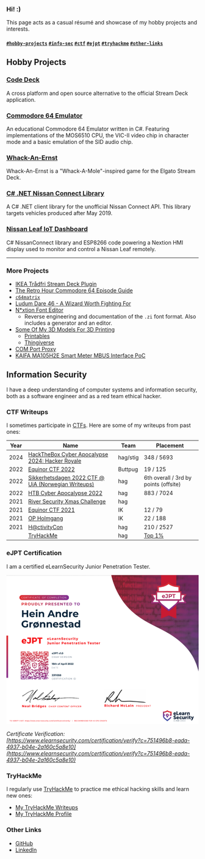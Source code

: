 ### Hi! :)

This page acts as a casual résumé and showcase of my hobby projects and interests.


#### [`#hobby-projects`](#hobby-projects) [`#info-sec`](#information-security) [`#ctf`](#ctf-writeups) [`#ejpt`](#ejpt-certification) [`#tryhackme`](#tryhackme) [`#other-links`](#other-links)


## Hobby Projects

### [Code Deck](code-deck)
A cross platform and open source alternative to the official Stream Deck application.

### [Commodore 64 Emulator](retro-computing)
An educational Commodore 64 Emulator written in C#. Featuring implementations of the MOS6510 CPU, the VIC-II video chip in character mode and a basic emulation of the SID audio chip.

### [Whack-An-Ernst](streamdeck-whack-an-ernst)
Whack-An-Ernst is a "Whack-A-Mole"-inspired game for the Elgato Stream Deck.

### [C# .NET Nissan Connect Library](nissan-connect-dotnet)
A C# .NET client library for the unofficial Nissan Connect API. This library targets vehicles produced after May 2019.

### [Nissan Leaf IoT Dashboard](leaf-display)
C# NissanConnect library and ESP8266 code powering a Nextion HMI display used to monitor and control a Nissan Leaf remotely.

---

### More Projects
- [IKEA Trådfri Stream Deck Plugin](streamdeck-tradfri)
- [The Retro Hour Commodore 64 Episode Guide](c64-retro-hour)
- [`c64matrix`](c64matrix)
- [Ludum Dare 46 - A Wizard Worth Fighting For](https://github.com/hagronnestad/LD46)
- [N*xtion Font Editor](https://github.com/hagronnestad/nextion-font-editor)
  - Reverse engineering and documentation of the `.zi` font format. Also includes a generator and an editor.
- [Some Of My 3D Models For 3D Printing](https://github.com/hagronnestad/3d-print-models)
  - [Printables](https://www.printables.com/social/247057-hag/about)
  - [Thingiverse](https://www.thingiverse.com/heinandre/designs)
- [COM Port Proxy](com-port-proxy)
- [KAIFA MA105H2E Smart Meter MBUS Interface PoC](mbus-han-kaifa)


## Information Security

I have a deep understanding of computer systems and information security, both as a software engineer and as a red team ethical hacker.


### CTF Writeups

I sometimes participate in [CTFs](https://en.wikipedia.org/wiki/Capture_the_flag_(cybersecurity)). Here are some of my writeups from past ones:

| Year | Name                                                                                                   | Team     | Placement                             |
|------|--------------------------------------------------------------------------------------------------------|----------|---------------------------------------|
| 2024 | [HackTheBox Cyber Apocalypse 2024: Hacker Royale](https://heinandre.no/ctf-htb-cyber-apocalypse-2024/) | hag/stig | 348 / 5693                            |
| 2022 | [Equinor CTF 2022](https://heinandre.no/ctf-equinor-22/)                                               | Buttpug  | 19 / 125                              |
| 2022 | [Sikkerhetsdagen 2022 CTF @ UiA (Norwegian Writeups)](https://heinandre.no/ctf-uia-no-2022/)           | hag      | 6th overall / 3rd by points (offsite) |
| 2022 | [HTB Cyber Apocalypse 2022](https://heinandre.no/htb-cyber-apocalypse-2022/)                           | hag      | 883 / 7024                            |
| 2021 | [River Security Xmas Challenge](https://github.com/hagronnestad/ctf-rsxc-2021)                         | hag      |                                       |
| 2021 | [Equinor CTF 2021](https://github.com/hagronnestad/ctf-equinor-21)                                     | IK       | 12 / 79                               |
| 2021 | [OP Holmgang](https://github.com/hagronnestad/ctf-op-holmgang)                                         | IK       | 22 / 188                              |
| 2021 | [H@ctivityCon](https://github.com/hagronnestad/ctf-hacktivitycon-2021)                                 | hag      | 210 / 2527                            |
|      | [TryHackMe](https://heinandre.no/ctf-thm-public/)                                                      | hag      | [Top 1%](https://tryhackme.com/p/hag) |


### eJPT Certification

I am a certified eLearnSecurity Junior Penetration Tester. 

![](./img/ejpt.png)

*Certificate Verification: [https://www.elearnsecurity.com/certification/verify?c=751496b8-eada-4937-b04e-2a160c5a8e10](https://www.elearnsecurity.com/certification/verify?c=751496b8-eada-4937-b04e-2a160c5a8e10)*


### TryHackMe

I regularly use [TryHackMe](https://tryhackme.com/) to practice me ethical hacking skills and learn new ones:

- [My TryHackMe Writeups](ctf-thm-public)
- [My TryHackMe Profile](https://tryhackme.com/p/hag)


### Other Links

- [GitHub](https://github.com/hagronnestad/)
- [LinkedIn](https://www.linkedin.com/in/heinandre/)
